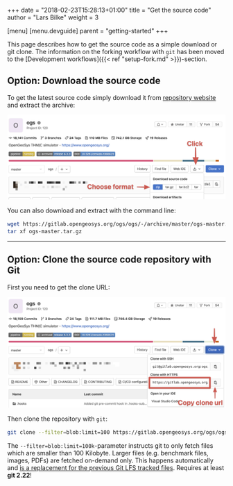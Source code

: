 +++
date = "2018-02-23T15:28:13+01:00"
title = "Get the source code"
author = "Lars Bilke"
weight = 3

[menu]
  [menu.devguide]
    parent = "getting-started"
+++

<div class='note'>

<i class="far fa-exclamation-triangle"></i> This page describes how to get the source code as a simple download or git clone. The information on the forking workflow with `git` has been moved to the [Development workflows]({{< ref "setup-fork.md" >}})-section.

</div>

## Option: Download the source code

To get the latest source code simply download it from [repository website](https://gitlab.opengeosys.org/ogs/ogs) and extract the archive:

![Getting the zip download URL from the GitLab web interface](zip-download.png)

You can also download and extract with the command line:

```bash
wget https://gitlab.opengeosys.org/ogs/ogs/-/archive/master/ogs-master.tar.gz
tar xf ogs-master.tar.gz
```

----

## Option: Clone the source code repository with Git

First you need to get the clone URL:

![Getting the git clone URL from the GitLab web interface](git-url.png)

Then clone the repository with `git`:

```bash
git clone --filter=blob:limit=100 https://gitlab.opengeosys.org/ogs/ogs.git
```

<div class='note'>

The `--filter=blob:limit=100k`-parameter instructs git to only fetch files which are smaller than 100 Kilobyte. Larger files (e.g. benchmark files, images, PDFs) are fetched on-demand only. This happens automatically and [is a replacement for the previous Git LFS tracked files](https://github.com/ufz/ogs/issues/2961). Requires at least **git 2.22**!

</div>
